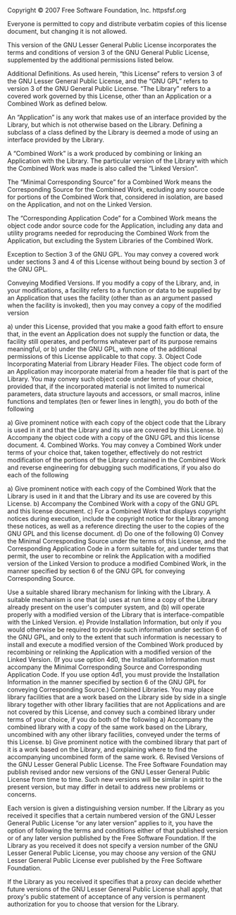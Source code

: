 Copyright © 2007 Free Software Foundation, Inc. httpsfsf.org

Everyone is permitted to copy and distribute verbatim copies of this license document, but changing it is not allowed.

This version of the GNU Lesser General Public License incorporates the terms and conditions of version 3 of the GNU General Public License, supplemented by the additional permissions listed below.

Additional Definitions. As used herein, “this License” refers to version 3 of the GNU Lesser General Public License, and the “GNU GPL” refers to version 3 of the GNU General Public License.
“The Library” refers to a covered work governed by this License, other than an Application or a Combined Work as defined below.

An “Application” is any work that makes use of an interface provided by the Library, but which is not otherwise based on the Library. Defining a subclass of a class defined by the Library is deemed a mode of using an interface provided by the Library.

A “Combined Work” is a work produced by combining or linking an Application with the Library. The particular version of the Library with which the Combined Work was made is also called the “Linked Version”.

The “Minimal Corresponding Source” for a Combined Work means the Corresponding Source for the Combined Work, excluding any source code for portions of the Combined Work that, considered in isolation, are based on the Application, and not on the Linked Version.

The “Corresponding Application Code” for a Combined Work means the object code andor source code for the Application, including any data and utility programs needed for reproducing the Combined Work from the Application, but excluding the System Libraries of the Combined Work.

Exception to Section 3 of the GNU GPL. You may convey a covered work under sections 3 and 4 of this License without being bound by section 3 of the GNU GPL.

Conveying Modified Versions. If you modify a copy of the Library, and, in your modifications, a facility refers to a function or data to be supplied by an Application that uses the facility (other than as an argument passed when the facility is invoked), then you may convey a copy of the modified version

a) under this License, provided that you make a good faith effort to ensure that, in the event an Application does not supply the function or data, the facility still operates, and performs whatever part of its purpose remains meaningful, or b) under the GNU GPL, with none of the additional permissions of this License applicable to that copy. 3. Object Code Incorporating Material from Library Header Files. The object code form of an Application may incorporate material from a header file that is part of the Library. You may convey such object code under terms of your choice, provided that, if the incorporated material is not limited to numerical parameters, data structure layouts and accessors, or small macros, inline functions and templates (ten or fewer lines in length), you do both of the following

a) Give prominent notice with each copy of the object code that the Library is used in it and that the Library and its use are covered by this License. b) Accompany the object code with a copy of the GNU GPL and this license document. 4. Combined Works. You may convey a Combined Work under terms of your choice that, taken together, effectively do not restrict modification of the portions of the Library contained in the Combined Work and reverse engineering for debugging such modifications, if you also do each of the following

a) Give prominent notice with each copy of the Combined Work that the Library is used in it and that the Library and its use are covered by this License. b) Accompany the Combined Work with a copy of the GNU GPL and this license document. c) For a Combined Work that displays copyright notices during execution, include the copyright notice for the Library among these notices, as well as a reference directing the user to the copies of the GNU GPL and this license document. d) Do one of the following 0) Convey the Minimal Corresponding Source under the terms of this License, and the Corresponding Application Code in a form suitable for, and under terms that permit, the user to recombine or relink the Application with a modified version of the Linked Version to produce a modified Combined Work, in the manner specified by section 6 of the GNU GPL for conveying Corresponding Source.

Use a suitable shared library mechanism for linking with the Library. A suitable mechanism is one that (a) uses at run time a copy of the Library already present on the user's computer system, and (b) will operate properly with a modified version of the Library that is interface-compatible with the Linked Version. e) Provide Installation Information, but only if you would otherwise be required to provide such information under section 6 of the GNU GPL, and only to the extent that such information is necessary to install and execute a modified version of the Combined Work produced by recombining or relinking the Application with a modified version of the Linked Version. (If you use option 4d0, the Installation Information must accompany the Minimal Corresponding Source and Corresponding Application Code. If you use option 4d1, you must provide the Installation Information in the manner specified by section 6 of the GNU GPL for conveying Corresponding Source.)
Combined Libraries. You may place library facilities that are a work based on the Library side by side in a single library together with other library facilities that are not Applications and are not covered by this License, and convey such a combined library under terms of your choice, if you do both of the following
a) Accompany the combined library with a copy of the same work based on the Library, uncombined with any other library facilities, conveyed under the terms of this License. b) Give prominent notice with the combined library that part of it is a work based on the Library, and explaining where to find the accompanying uncombined form of the same work. 6. Revised Versions of the GNU Lesser General Public License. The Free Software Foundation may publish revised andor new versions of the GNU Lesser General Public License from time to time. Such new versions will be similar in spirit to the present version, but may differ in detail to address new problems or concerns.

Each version is given a distinguishing version number. If the Library as you received it specifies that a certain numbered version of the GNU Lesser General Public License “or any later version” applies to it, you have the option of following the terms and conditions either of that published version or of any later version published by the Free Software Foundation. If the Library as you received it does not specify a version number of the GNU Lesser General Public License, you may choose any version of the GNU Lesser General Public License ever published by the Free Software Foundation.

If the Library as you received it specifies that a proxy can decide whether future versions of the GNU Lesser General Public License shall apply, that proxy's public statement of acceptance of any version is permanent authorization for you to choose that version for the Library.